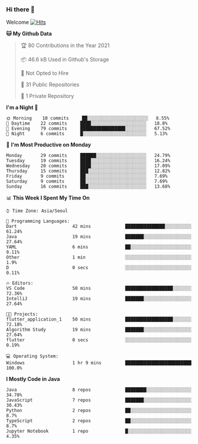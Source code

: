 ### Hi there 👋 

Welcome [![Hits](https://hits.seeyoufarm.com/api/count/incr/badge.svg?url=https%3A%2F%2Fgithub.com%2Fharry4455&count_bg=%2379C83D&title_bg=%23555555&icon=&icon_color=%23E7E7E7&title=hits&edge_flat=false)](https://hits.seeyoufarm.com)


<!--
**harry4455/harry4455** is a ✨ _special_ ✨ repository because its `README.md` (this file) appears on your GitHub profile.

Here are some ideas to get you started:

- 🔭 I’m currently working on ...
- 🌱 I’m currently learning ...
- 👯 I’m looking to collaborate on ...
- 🤔 I’m looking for help with ...
- 💬 Ask me about ...
- 📫 How to reach me: ...
- 😄 Pronouns: ...
- ⚡ Fun fact: ...
-->

<!--START_SECTION:waka-->
**🐱 My Github Data** 

> 🏆 80 Contributions in the Year 2021
 > 
> 📦 46.6 kB Used in Github's Storage 
 > 
> 🚫 Not Opted to Hire
 > 
> 📜 31 Public Repositories 
 > 
> 🔑 1 Private Repository 
 > 
**I'm a Night 🦉** 

```text
🌞 Morning    10 commits     ██░░░░░░░░░░░░░░░░░░░░░░░   8.55% 
🌆 Daytime    22 commits     ████░░░░░░░░░░░░░░░░░░░░░   18.8% 
🌃 Evening    79 commits     █████████████████░░░░░░░░   67.52% 
🌙 Night      6 commits      █░░░░░░░░░░░░░░░░░░░░░░░░   5.13%

```
📅 **I'm Most Productive on Monday** 

```text
Monday       29 commits     ██████░░░░░░░░░░░░░░░░░░░   24.79% 
Tuesday      19 commits     ████░░░░░░░░░░░░░░░░░░░░░   16.24% 
Wednesday    20 commits     ████░░░░░░░░░░░░░░░░░░░░░   17.09% 
Thursday     15 commits     ███░░░░░░░░░░░░░░░░░░░░░░   12.82% 
Friday       9 commits      ██░░░░░░░░░░░░░░░░░░░░░░░   7.69% 
Saturday     9 commits      ██░░░░░░░░░░░░░░░░░░░░░░░   7.69% 
Sunday       16 commits     ███░░░░░░░░░░░░░░░░░░░░░░   13.68%

```


📊 **This Week I Spent My Time On** 

```text
⌚︎ Time Zone: Asia/Seoul

💬 Programming Languages: 
Dart                     42 mins             ███████████████░░░░░░░░░░   61.24% 
Java                     19 mins             ███████░░░░░░░░░░░░░░░░░░   27.64% 
YAML                     6 mins              ██░░░░░░░░░░░░░░░░░░░░░░░   9.11% 
Other                    1 min               ░░░░░░░░░░░░░░░░░░░░░░░░░   1.9% 
D                        0 secs              ░░░░░░░░░░░░░░░░░░░░░░░░░   0.11%

🔥 Editors: 
VS Code                  50 mins             ██████████████████░░░░░░░   72.36% 
IntelliJ                 19 mins             ███████░░░░░░░░░░░░░░░░░░   27.64%

🐱‍💻 Projects: 
flutter_application_1    50 mins             ██████████████████░░░░░░░   72.18% 
Algorithm Study          19 mins             ███████░░░░░░░░░░░░░░░░░░   27.64% 
flutter                  0 secs              ░░░░░░░░░░░░░░░░░░░░░░░░░   0.19%

💻 Operating System: 
Windows                  1 hr 9 mins         █████████████████████████   100.0%

```

**I Mostly Code in Java** 

```text
Java                     8 repos             ████████░░░░░░░░░░░░░░░░░   34.78% 
JavaScript               7 repos             ███████░░░░░░░░░░░░░░░░░░   30.43% 
Python                   2 repos             ██░░░░░░░░░░░░░░░░░░░░░░░   8.7% 
TypeScript               2 repos             ██░░░░░░░░░░░░░░░░░░░░░░░   8.7% 
Jupyter Notebook         1 repo              █░░░░░░░░░░░░░░░░░░░░░░░░   4.35%

```



<!--END_SECTION:waka-->
